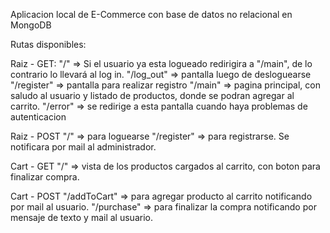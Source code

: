 Aplicacion local de E-Commerce con base de datos no relacional en MongoDB

Rutas disponibles:

Raiz - GET:
"/" => Si el usuario ya esta logueado redirigira a "/main", de lo contrario lo llevará al log in.
"/log_out" => pantalla luego de desloguearse
"/register" => pantalla para realizar registro
"/main" => pagina principal, con saludo al usuario y listado de productos, donde se podran agregar al carrito.
"/error" => se redirige a esta pantalla cuando haya problemas de autenticacion

Raiz - POST
"/" => para loguearse
"/register" => para registrarse. Se notificara por mail al administrador.

Cart - GET
"/" => vista de los productos cargados al carrito, con boton para finalizar compra.

Cart - POST
"/addToCart" => para agregar producto al carrito notificando por mail al usuario.
"/purchase" => para finalizar la compra notificando por mensaje de texto y mail al usuario.
